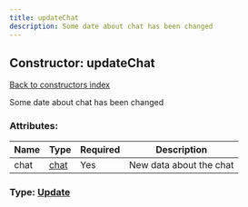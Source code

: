 ```yaml
---
title: updateChat
description: Some date about chat has been changed
---
```

## Constructor: updateChat  
[Back to constructors index](index.md)



Some date about chat has been changed

### Attributes:

| Name     |    Type       | Required | Description |
|----------|---------------|----------|-------------|
|chat|[chat](../types/chat.md) | Yes|New data about the chat|



### Type: [Update](../types/Update.md)


